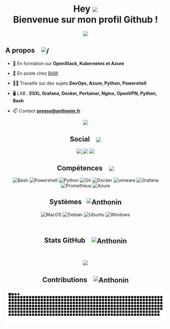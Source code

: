 <h1 align="center">Hey <img src = "https://raw.githubusercontent.com/MartinHeinz/MartinHeinz/master/wave.gif" height="30"> <br> Bienvenue sur mon profil Github !</h1>
<p align="center">
  <a href="https://anthonin.fr"><img src="https://readme-typing-svg.herokuapp.com?center=true&vCenter=true&lines=Étudiant;Entrepreneur;Passionné;Sys+-+Net;Scripting"></a>
</p>


 
<h2> A propos <img src="https://media1.giphy.com/media/RifTnAQRz2mtH0EnZX/giphy.gif?cid=ecf05e473bwn2pq0626373ftybdehk7hpxh0s47uznvzr8uk&rid=giphy.gif&ct=s" alt="/" height="50" width="60" style="margin-left:15px; vertical-align:middle"/></h2>

- 🌱 En formation sur **OpenStack, Kubernetes et Azure**  
  
- 🔭 En poste chez [BAW](https://www.b-a-w.com)  
  
- 👨‍💻 Travaille sur des sujets **DevOps, Azure, Python, Powershell**  
  
- 🖥️ LAB : **ESXi, Grafana, Docker, Portainer, Nginx, OpenVPN, Python, Bash**  

- 📫 Contact **presse@anthonin.fr**  


 <p  align="center">
<img src="https://user-images.githubusercontent.com/73097560/115834477-dbab4500-a447-11eb-908a-139a6edaec5c.gif">             
<br>
<div align="center">
<h2> Social <img src='https://raw.githubusercontent.com/ShahriarShafin/ShahriarShafin/main/Assets/handshake.gif' height="30" style="margin-left:15px; vertical-align:middle"> </h2>

<a href="https://twitter.com/anth_prs">
  <img src="https://img.shields.io/badge/@ant_prs-%231DA1F2.svg?style=for-the-badge&logo=twitter&logoColor=white">
</a>
<img src="https://img.shields.io/badge/Ebenolt_\3040-%235865F2.svg?style=for-the-badge&logo=discord&logoColor=white">
<a href="https://www.linkedin.com/in/anthonin-presse/">
  <img src="https://img.shields.io/badge/Anthonin_PRESSE-%230A66C2.svg?style=for-the-badge&logo=linkedin&logoColor=white">
</a> 

 </br>

<h2> Compétences <img src = "https://media2.giphy.com/media/QssGEmpkyEOhBCb7e1/giphy.gif?cid=ecf05e47a0n3gi1bfqntqmob8g9aid1oyj2wr3ds3mg700bl&rid=giphy.gif"  height="30" style="margin-left:15px; vertical-align:middle"> </h2>

![Bash](https://img.shields.io/badge/bash-%23CDCDCE.svg?style=for-the-badge&logo=gnubash&logoColor=white)
![Powershell](https://img.shields.io/badge/powershell-%235391FE.svg?style=for-the-badge&logo=powershell&logoColor=white)
![Python](https://img.shields.io/badge/python-%233570A0.svg?style=for-the-badge&logo=python&logoColor=white)
![Git](https://img.shields.io/badge/git-%23F05032.svg?style=for-the-badge&logo=git&logoColor=white)
![Docker](https://img.shields.io/badge/docker-%230db7ed.svg?style=for-the-badge&logo=docker&logoColor=white)
![vmware](https://img.shields.io/badge/ESXi-%23607078.svg?style=for-the-badge&logo=vmware&logoColor=white)
![Grafana](https://img.shields.io/badge/grafana-%23F46800.svg?style=for-the-badge&logo=grafana&logoColor=white)
![Prometheus](https://img.shields.io/badge/prometheus-%23A81D33.svg?style=for-the-badge&logo=prometheus&logoColor=white)
![Azure](https://img.shields.io/badge/azure-%230078D6.svg?style=for-the-badge&logo=MicrosoftAzure&logoColor=white)

 <h2>Systèmes<img src = "https://media1.giphy.com/media/WFZvB7VIXBgiz3oDXE/giphy.gif?cid=ecf05e47o85shd30d0qgkajffwr0b06zj4dt9onfr4vnehqk&rid=giphy.gif&ct=s" alt="Anthonin" height="50" width="60" style="margin-left:15px; vertical-align:middle"> </h2>

![MacOS](https://img.shields.io/badge/macos-%23000000.svg?style=for-the-badge&logo=apple&logoColor=white)
![Debian](https://img.shields.io/badge/debian-%23A81D33.svg?style=for-the-badge&logo=Debian&logoColor=white)
![Ubuntu](https://img.shields.io/badge/Ubuntu-%23F05032.svg?style=for-the-badge&logo=Ubuntu&logoColor=white)
![Windows](https://img.shields.io/badge/windows-%230078D6.svg?style=for-the-badge&logo=windows&logoColor=white)
 
 <br>

<h2> Stats GitHub <img src="https://media2.giphy.com/media/CwTvSiWflgCGKgz5eb/giphy.gif?cid=ecf05e472sy191foql0okctbjdxbwd3wcywx85il2swgzble&rid=giphy.gif&ct=s" alt="Anthonin" width="40" height="40" style="margin-left:15px; vertical-align:middle"/>  </h2>


<br/>
<p align="center">
  <img src="https://github-readme-stats.vercel.app/api?username=anthonin-prs&show_icons=true&theme=dark"/>
</p>

<h2> Contributions <img src="https://media0.giphy.com/media/3oKIPCohynIR4gBdhm/giphy.gif?cid=790b7611035a038d779ed53d0056ab2405f4f2b49a1d4971&rid=giphy.gif&ct=s" alt="Anthonin" width="40" height="40" style="margin-left:15px; vertical-align:middle"/> </h2>

![Anthonin Activity snake](https://raw.githubusercontent.com/anthonin-prs/anthonin-prs/output/github-contribution-grid-snake.svg)
